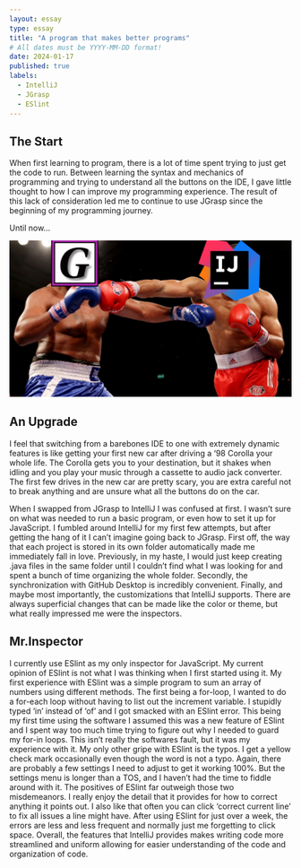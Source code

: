 ```yaml
---
layout: essay
type: essay
title: "A program that makes better programs"
# All dates must be YYYY-MM-DD format!
date: 2024-01-17
published: true
labels:
  - IntelliJ
  - JGrasp
  - ESlint
---
```


## The Start
When first learning to program, there is a lot of time spent trying to just get the code to run. Between learning the syntax and mechanics of programming and trying to understand all the buttons on the IDE, I gave little thought to how I can improve my programming experience. The result of this lack of consideration led me to continue to use JGrasp since the beginning of my programming journey.

Until now…

<img src="/img/intellij-jgrasp-fighters.png" alt="not working?"/>

## An Upgrade
I feel that switching from a barebones IDE to one with extremely dynamic features is like getting your first new car after driving a ‘98 Corolla your whole life. The Corolla gets you to your destination, but it shakes when idling and you play your music through a cassette to audio jack converter. The first few drives in the new car are pretty scary, you are extra careful not to break anything and are unsure what all the buttons do on the car. 

When I swapped from JGrasp to IntelliJ I was confused at first. I wasn’t sure on what was needed to run a basic program, or even how to set it up for JavaScript. I fumbled around IntelliJ for my first few attempts, but after getting the hang of it I can’t imagine going back to JGrasp. First off, the way that each project is stored in its own folder automatically made me immediately fall in love. Previously, in my haste, I would just keep creating .java files in the same folder until I couldn’t find what I was looking for and spent a bunch of time organizing the whole folder. Secondly, the synchronization with GitHub Desktop is incredibly convenient. Finally, and maybe most importantly, the customizations that IntelliJ supports. There are always superficial changes that can be made like the color or theme, but what really impressed me were the inspectors.


## Mr.Inspector
I currently use ESlint as my only inspector for JavaScript. My current opinion of ESlint is not what I was thinking when I first started using it. My first experience with ESlint was a simple program to sum an array of numbers using different methods. The first being a for-loop, I wanted to do a for-each loop without having to list out the increment variable. I stupidly typed ‘in’ instead of ‘of’ and I got smacked with an ESlint error. This being my first time using the software I assumed this was a new feature of ESlint and I spent way too much time trying to figure out why I needed to guard my for-in loops. This isn’t really the softwares fault, but it was my experience with it. My only other gripe with ESlint is the typos. I get a yellow check mark occasionally even though the word is not a typo. Again, there are probably a few settings I need to adjust to get it working 100%. But the settings menu is longer than a TOS, and I haven’t had the time to fiddle around with it. The positives of ESlint far outweigh those two misdemeanors. I really enjoy the detail that it provides for how to correct anything it points out. I also like that often you can click ‘correct current line’ to fix all issues a line might have. After using ESlint for just over a week, the errors are less and less frequent and normally just me forgetting to click space. Overall, the features that IntelliJ provides makes writing code more streamlined and uniform allowing for easier understanding of the code and organization of code.


